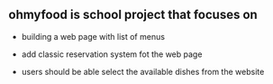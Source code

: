 ## ohmyfood is school project that focuses on

- building a web page with list of menus

- add classic reservation system fot the web page

- users should be able select the available dishes from the website
